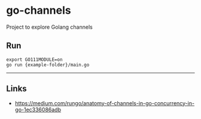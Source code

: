 
# go-channels

Project to explore Golang channels

## Run
```shell
export GO111MODULE=on
go run {example-folder}/main.go
```

---

## Links
- https://medium.com/rungo/anatomy-of-channels-in-go-concurrency-in-go-1ec336086adb

